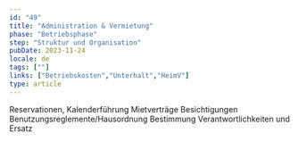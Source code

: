 ```yaml
---
id: "49"
title: "Administration & Vermietung"
phase: "Betriebsphase"
step: "Struktur und Organisation"
pubDate: 2023-11-24
locale: de
tags: [""]
links: ["Betriebskosten","Unterhalt","HeimV"]
type: article
---
```


Reservationen, Kalenderführung
Mietverträge
Besichtigungen
Benutzungsreglemente/Hausordnung
Bestimmung Verantwortlichkeiten und Ersatz
